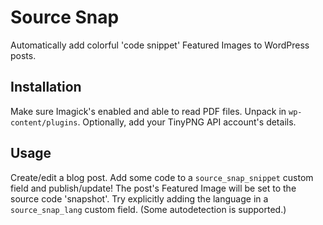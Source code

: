 # Source Snap
Automatically add colorful 'code snippet' Featured Images to WordPress posts.

## Installation
Make sure Imagick's enabled and able to read PDF files. Unpack in `wp-content/plugins`. Optionally, add your TinyPNG API account's details.

## Usage
Create/edit a blog post. Add some code to a `source_snap_snippet` custom field and publish/update! The post's Featured Image will be set to the source code 'snapshot'. Try explicitly adding the language in a `source_snap_lang` custom field. (Some autodetection is supported.)
